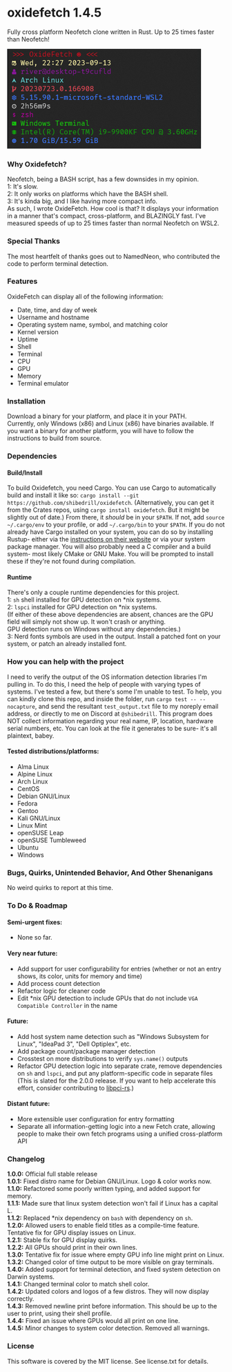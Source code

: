 # oxidefetch 1.4.5
Fully cross platform Neofetch clone written in Rust. Up to 25 times faster than Neofetch!  

![alt text](image.png "Example output of OxideFetch on a WSL2 Arch Linux host")  

### Why Oxidefetch?
Neofetch, being a BASH script, has a few downsides in my opinion.  
1: It's slow.  
2: It only works on platforms which have the BASH shell.  
3: It's kinda big, and I like having more compact info.  
As such, I wrote OxideFetch. How cool is that? It displays your information in a manner that's compact, cross-platform, and BLAZINGLY fast. I've measured speeds of up to 25 times faster than normal Neofetch on WSL2.

### Special Thanks
The most heartfelt of thanks goes out to NamedNeon, who contributed the code to perform terminal detection.  

### Features  
OxideFetch can display all of the following information:  
- Date, time, and day of week  
- Username and hostname  
- Operating system name, symbol, and matching color  
- Kernel version  
- Uptime  
- Shell  
- Terminal  
- CPU  
- GPU  
- Memory  
- Terminal emulator  

### Installation  
Download a binary for your platform, and place it in your PATH.  
Currently, only Windows (x86) and Linux (x86) have binaries available. If you want a binary for another platform, you will have to follow the instructions to build from source.

### Dependencies 
#### Build/Install
To build Oxidefetch, you need Cargo. You can use Cargo to automatically build and install it like so:
`cargo install --git https://github.com/shibedrill/oxidefetch`. (Alternatively, you can get it from the Crates repos, using `cargo install oxidefetch`. But it might be slightly out of date.) From there, it *should* be in your `$PATH`. If not, add `source ~/.cargo/env` to your profile, or add `~/.cargo/bin` to your `$PATH`. If you do not already have Cargo installed on your system, you can do so by installing Rustup- either via the [instructions on their website](https://doc.rust-lang.org/cargo/getting-started/installation.html "instructions on their website") or via your system package manager. You will also probably need a C compiler and a build system- most likely CMake or GNU Make. You will be prompted to install these if they're not found during compilation.
#### Runtime
There's only a couple runtime dependencies for this project.  
1: `sh` shell installed for GPU detection on \*nix systems.  
2: `lspci` installed for GPU detection on \*nix systems.  
(If either of these above dependencies are absent, chances are the GPU field will simply not show up. It won't crash or anything.  
GPU detection runs on Windows without any dependencies.)  
3: Nerd fonts symbols are used in the output. Install a patched font on  your system, or patch an already installed font.

### How you can help with the project
I need to verify the output of the OS information detection libraries I'm pulling in. To do this, I need the help of people with varying types of systems. I've tested a few, but there's some I'm unable to test. To help, you can kindly clone this repo, and inside the folder, run `cargo test -- --nocapture`, and send the resultant `test_output.txt` file to my noreply email address, or directly to me on Discord at `@shibedrill`. This program does NOT collect information regarding your real name, IP, location, hardware serial numbers, etc. You can look at the file it generates to be sure- it's all plaintext, babey.  
#### Tested distributions/platforms:
- Alma Linux
- Alpine Linux
- Arch Linux
- CentOS
- Debian GNU/Linux
- Fedora
- Gentoo
- Kali GNU/Linux
- Linux Mint
- openSUSE Leap
- openSUSE Tumbleweed
- Ubuntu
- Windows

### Bugs, Quirks, Unintended Behavior, And Other Shenanigans   
No weird quirks to report at this time.  

### To Do & Roadmap   
#### Semi-urgent fixes:   
- None so far.
#### Very near future:   
- Add support for user configurability for entries (whether or not an entry shows, its color, units for memory and time)   
- Add process count detection  
- Refactor logic for cleaner code  
- Edit \*nix GPU detection to include GPUs that do not include `VGA Compatible Controller` in the name  
#### Future:  
- Add host system name detection such as "Windows Subsystem for Linux", "IdeaPad 3", "Dell Optiplex", etc.  
- Add package count/package manager detection  
- Crosstest on more distributions to verify `sys.name()` outputs  
- Refactor GPU detection logic into separate crate, remove dependencies on `sh` and `lspci`, and put any platform-specific code in separate files (This is slated for the 2.0.0 release. If you want to help accelerate this effort, consider contributing to [libpci-rs](https://github.com/namedneon/libpci-rs).)  
#### Distant future:
- More extensible user configuration for entry formatting  
- Separate all information-getting logic into a new Fetch crate, allowing people to make their own fetch programs using a unified cross-platform API  

### Changelog
**1.0.0:** Official full stable release   
**1.0.1:** Fixed distro name for Debian GNU/Linux. Logo & color works now.  
**1.1.0:** Refactored some poorly written typing, and added support for memory.  
**1.1.1:** Made sure that linux system detection won't fail if Linux has a capital L.  
**1.1.2:** Replaced *nix dependency on `bash` with dependency on `sh`.  
**1.2.0:** Allowed users to enable field titles as a compile-time feature. Tentative fix for GPU display issues on Linux.  
**1.2.1:** Stable fix for GPU display quirks.  
**1.2.2:** All GPUs should print in their own lines.  
**1.3.0:** Tentative fix for issue where empty GPU info line might print on Linux.  
**1.3.2:** Changed color of time output to be more visible on gray terminals.  
**1.4.0:** Added support for terminal detection, and fixed system detection on Darwin systems.  
**1.4.1:** Changed terminal color to match shell color.  
**1.4.2:** Updated colors and logos of a few distros. They will now display correctly.  
**1.4.3:** Removed newline print before information. This should be up to the user to print, using their shell profile.  
**1.4.4:** Fixed an issue where GPUs would all print on one line.  
**1.4.5:** Minor changes to system color detection. Removed all warnings.  

### License
This software is covered by the MIT license. See license.txt for details.
